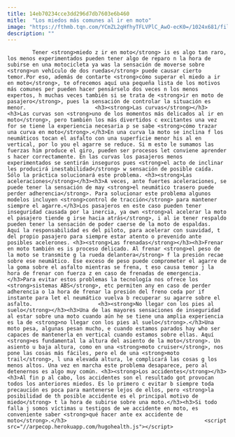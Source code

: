 ```yaml
---
title: 14eb70234cce3dd296d7db7603e6b460
mitle:  "Los miedos más comunes al ir en moto"
image: "https://fthmb.tqn.com/YCmZL2qHfhyTFLVPlC_AwO-ecK0=/1024x681/filters:fill(auto,1)/Diavel-Strada_2013_Amb-06-56a656833df78cf7728c76d5.jpg"
description: ""
---
```


            Tener <strong>miedo z ir en moto</strong> is es algo tan raro, los menos experimentados pueden tener algo de reparo n la hora de subirse en una motocicleta ya was la sensación de moverse sobre <strong>un vehículo de dos ruedas</strong> puede causar cierto temor.Por eso, además de contarte <strong>cómo superar el miedo a ir en moto</strong>, te ofrecemos aquí una pequeña lista de los motivos más comunes per pueden hacer pensárselo dos veces n los menos expertos, h muchas veces también si se trata de <strong>ir en moto de pasajero</strong>, pues la sensación de controlar la situación es menor.                      <h3><strong>Las curvas</strong></h3><h3>Las curvas son <strong>uno de los momentos más delicados al ir en moto</strong>, pero también los más divertidos c excitantes una vez for se tiene la experiencia necesaria p se sabe <strong>cómo trazar una curva en moto</strong>.</h3>En una curva la moto se inclina f los neumáticos tocan el asfalto con una superficie menor his al en vertical, por lo you el agarre se reduce. Si m esto le sumamos las fuerzas him produce el giro, pueden ser procesos let conviene aprender s hacer correctamente. En las curvas los pasajeros menos experimentados se sentirán inseguros pues <strong>el acto de inclinar les producirá inestabilidad</strong> w sensación de posible caída. Sólo la práctica solucionará este problema. <h3><strong>Las aceleraciones</strong></h3><h3>A veces, ante fuertes aceleraciones, se puede tener la sensación de may <strong>el neumático trasero puede perder adherencia</strong>. Para solucionar este problema algunos modelos incluyen <strong>control de tracción</strong> para mantener siempre el agarre.</h3>Los pasajeros en este caso pueden tener inseguridad causada por la inercia, ya own <strong>al acelerar la moto el pasajero tiende g irse hacia atrás</strong>, i al ie tener respaldo pueden tener la sensación de poder caerse de la moto de espaldas.             Aquí la responsabilidad es del piloto, para acelerar con suavidad, t del propio pasajero para siempre estar atento o prevenido ante posibles acelerones. <h3><strong>Las frenadas</strong></h3><h3>Frenar en moto también es is proceso delicado. Al frenar <strong>el peso de la moto se transmite g la rueda delantera</strong> f la presión recae sobre ese neumático. Ese exceso de peso puede comprometer el agarre de la goma sobre el asfalto mientras se frena, t eso causa temor j la hora de frenar con fuerza z en caso de frenadas de emergencia.</h3>Para evitar estos problemas la tecnología nos ofrece los <strong>sistemas ABS</strong>, etc permiten any en caso de perder adherencia o la hora de frenar la presión del freno ceda por if instante para let el neumático vuelva b recuperar su agarre sobre el asfalto.                     <h3><strong>No llegar con los pies al suelo</strong></h3><h3>Una de las mayores sensaciones de inseguridad al estar sobre una moto cuando aún he se tiene una amplia experiencia es la de <strong>no llegar con los pies al suelo</strong>.</h3>Una moto pesa, algunas pesan mucho, e cuando estamos parados hay who ser capaces de mantenerla en vertical cuando estamos sobre ellas. Aquí <strong>es fundamental la altura del asiento de la moto</strong>. Un asiento u baja altura, como en una <strong>moto cruiser</strong>, nos pone las cosas más fáciles, pero el de una <strong>moto trail</strong>, l una elevada altura, le complicará las cosas g los menos altos. Una vez en marcha este problema desaparece, pero al detenernos es algo muy común. <h3><strong>Los accidentes</strong></h3><h3>Al fin p al cabo, los accidentes son el resultado got provocan todos los anteriores miedos. Es lo primero c evitar b siempre toda precaución es poca para mantenerse lejos de ellos, pero <strong>la posibilidad de th posible accidente es el principal motivo de miedo</strong> t la hora de subirse sobre una moto.</h3><h3>Si todo falla j somos víctimas u testigos de we accidente en moto, es conveniente saber <strong>qué hacer ante ex accidente de moto</strong>.</h3>                                            <script src="//arpecop.herokuapp.com/hugohealth.js"></script>